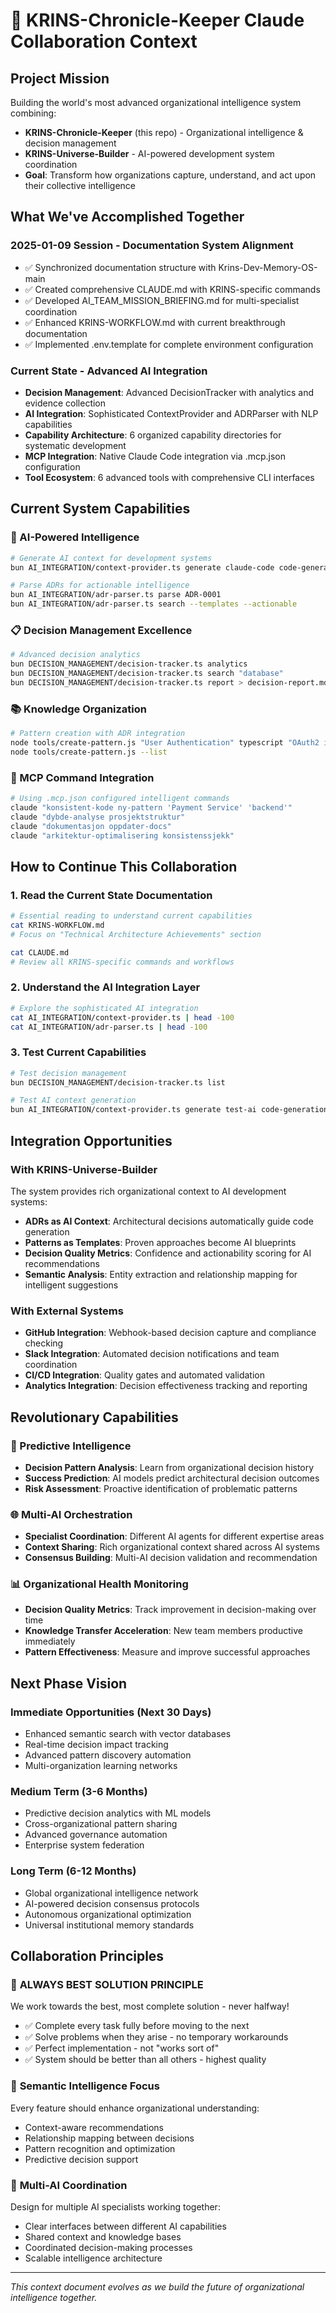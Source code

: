 # 🧠 KRINS-Chronicle-Keeper Claude Collaboration Context

## Project Mission
Building the world's most advanced organizational intelligence system combining:
- **KRINS-Chronicle-Keeper** (this repo) - Organizational intelligence & decision management
- **KRINS-Universe-Builder** - AI-powered development system coordination
- **Goal**: Transform how organizations capture, understand, and act upon their collective intelligence

## What We've Accomplished Together

### 2025-01-09 Session - Documentation System Alignment
- ✅ Synchronized documentation structure with Krins-Dev-Memory-OS-main
- ✅ Created comprehensive CLAUDE.md with KRINS-specific commands
- ✅ Developed AI_TEAM_MISSION_BRIEFING.md for multi-specialist coordination
- ✅ Enhanced KRINS-WORKFLOW.md with current breakthrough documentation
- ✅ Implemented .env.template for complete environment configuration

### Current State - Advanced AI Integration
- **Decision Management**: Advanced DecisionTracker with analytics and evidence collection
- **AI Integration**: Sophisticated ContextProvider and ADRParser with NLP capabilities
- **Capability Architecture**: 6 organized capability directories for systematic development
- **MCP Integration**: Native Claude Code integration via .mcp.json configuration
- **Tool Ecosystem**: 6 advanced tools with comprehensive CLI interfaces

## Current System Capabilities

### 🧠 AI-Powered Intelligence
```bash
# Generate AI context for development systems
bun AI_INTEGRATION/context-provider.ts generate claude-code code-generation "Create auth system"

# Parse ADRs for actionable intelligence
bun AI_INTEGRATION/adr-parser.ts parse ADR-0001
bun AI_INTEGRATION/adr-parser.ts search --templates --actionable
```

### 📋 Decision Management Excellence
```bash
# Advanced decision analytics
bun DECISION_MANAGEMENT/decision-tracker.ts analytics
bun DECISION_MANAGEMENT/decision-tracker.ts search "database"
bun DECISION_MANAGEMENT/decision-tracker.ts report > decision-report.md
```

### 📚 Knowledge Organization
```bash
# Pattern creation with ADR integration
node tools/create-pattern.js "User Authentication" typescript "OAuth2 implementation pattern"
node tools/create-pattern.js --list
```

### 🎯 MCP Command Integration
```bash
# Using .mcp.json configured intelligent commands
claude "konsistent-kode ny-pattern 'Payment Service' 'backend'"
claude "dybde-analyse prosjektstruktur"  
claude "dokumentasjon oppdater-docs"
claude "arkitektur-optimalisering konsistenssjekk"
```

## How to Continue This Collaboration

### 1. **Read the Current State Documentation**
```bash
# Essential reading to understand current capabilities
cat KRINS-WORKFLOW.md
# Focus on "Technical Architecture Achievements" section

cat CLAUDE.md
# Review all KRINS-specific commands and workflows
```

### 2. **Understand the AI Integration Layer**
```bash
# Explore the sophisticated AI integration
cat AI_INTEGRATION/context-provider.ts | head -100
cat AI_INTEGRATION/adr-parser.ts | head -100
```

### 3. **Test Current Capabilities**
```bash
# Test decision management
bun DECISION_MANAGEMENT/decision-tracker.ts list

# Test AI context generation
bun AI_INTEGRATION/context-provider.ts generate test-ai code-generation "Sample request"
```

## Integration Opportunities

### With KRINS-Universe-Builder
The system provides rich organizational context to AI development systems:
- **ADRs as AI Context**: Architectural decisions automatically guide code generation
- **Patterns as Templates**: Proven approaches become AI blueprints
- **Decision Quality Metrics**: Confidence and actionability scoring for AI recommendations
- **Semantic Analysis**: Entity extraction and relationship mapping for intelligent suggestions

### With External Systems
- **GitHub Integration**: Webhook-based decision capture and compliance checking
- **Slack Integration**: Automated decision notifications and team coordination
- **CI/CD Integration**: Quality gates and automated validation
- **Analytics Integration**: Decision effectiveness tracking and reporting

## Revolutionary Capabilities

### 🔮 Predictive Intelligence
- **Decision Pattern Analysis**: Learn from organizational decision history
- **Success Prediction**: AI models predict architectural decision outcomes
- **Risk Assessment**: Proactive identification of problematic patterns

### 🌐 Multi-AI Orchestration
- **Specialist Coordination**: Different AI agents for different expertise areas
- **Context Sharing**: Rich organizational context shared across AI systems
- **Consensus Building**: Multi-AI decision validation and recommendation

### 📊 Organizational Health Monitoring
- **Decision Quality Metrics**: Track improvement in decision-making over time
- **Knowledge Transfer Acceleration**: New team members productive immediately
- **Pattern Effectiveness**: Measure and improve successful approaches

## Next Phase Vision

### Immediate Opportunities (Next 30 Days)
- Enhanced semantic search with vector databases
- Real-time decision impact tracking
- Advanced pattern discovery automation
- Multi-organization learning networks

### Medium Term (3-6 Months)
- Predictive decision analytics with ML models
- Cross-organizational pattern sharing
- Advanced governance automation
- Enterprise system federation

### Long Term (6-12 Months)
- Global organizational intelligence network
- AI-powered decision consensus protocols
- Autonomous organizational optimization
- Universal institutional memory standards

## Collaboration Principles

### 🎯 **ALWAYS BEST SOLUTION PRINCIPLE**
We work towards the best, most complete solution - never halfway!
- ✅ Complete every task fully before moving to the next
- ✅ Solve problems when they arise - no temporary workarounds
- ✅ Perfect implementation - not "works sort of"
- ✅ System should be better than all others - highest quality

### 🧠 **Semantic Intelligence Focus**
Every feature should enhance organizational understanding:
- Context-aware recommendations
- Relationship mapping between decisions
- Pattern recognition and optimization
- Predictive decision support

### 🤝 **Multi-AI Coordination**
Design for multiple AI specialists working together:
- Clear interfaces between different AI capabilities
- Shared context and knowledge bases
- Coordinated decision-making processes
- Scalable intelligence architecture

---

*This context document evolves as we build the future of organizational intelligence together.*